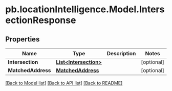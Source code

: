 # pb.locationIntelligence.Model.IntersectionResponse
## Properties

Name | Type | Description | Notes
------------ | ------------- | ------------- | -------------
**Intersection** | [**List&lt;Intersection&gt;**](Intersection.md) |  | [optional] 
**MatchedAddress** | [**MatchedAddress**](MatchedAddress.md) |  | [optional] 

[[Back to Model list]](../README.md#documentation-for-models) [[Back to API list]](../README.md#documentation-for-api-endpoints) [[Back to README]](../README.md)


